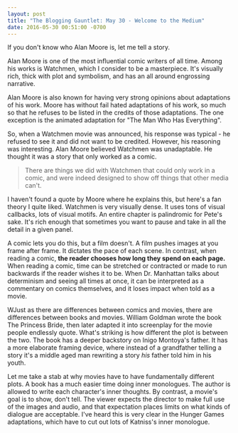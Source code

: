 ```yaml
---
layout: post
title: "The Blogging Gauntlet: May 30 - Welcome to the Medium"
date: 2016-05-30 00:51:00 -0700
---
```


If you don't know who Alan Moore is, let me tell a story.

Alan Moore is one of the most influential comic writers of all time. Among his works is Watchmen, which I consider to be a masterpiece. It's visually rich, thick with plot and symbolism, and has an all around engrossing narrative.

Alan Moore is also known for having very strong opinions about adaptations of his work. Moore has without fail hated adaptations of his work, so much so that he refuses to be listed in the credits of those adaptations. The one exception is the animated adaptation for "The Man Who Has Everything".

So, when a Watchmen movie was announced, his response was typical - he refused to see it and did not want to be credited. However, his reasoning was interesting. Alan Moore believed Watchmen was unadaptable. He thought it was a story that only worked as a comic.

> There are things we did with Watchmen that could only work in a comic, and were indeed designed to show off things that other media can't.

I haven't found a quote by Moore where he explains this, but here's a fan theory I quite liked. Watchmen is very visually dense. It uses tons of visual callbacks, lots of visual motifs. An entire chapter is palindromic for Pete's sake. It's rich enough that sometimes you want to pause and take in all the detail in a given panel.

A comic lets you do this, but a film doesn't. A film pushes images at you frame after frame. It dictates the pace of each scene. In contrast, when reading a comic, **the reader chooses how long they spend on each page.** When reading a comic, time can be stretched or contracted or made to run backwards if the reader wishes it to be. When Dr. Manhattan talks about determinism and seeing all times at once, it can be interpreted as a commentary on comics themselves, and it loses impact when told as a movie.

WJust as there are differences between comics and movies, there are differences between books and movies. William Goldman wrote the book The Princess Bride, then later adapted it into screenplay for the movie people endlessly quote. What's striking is how different the plot is between the two. The book has a deeper backstory on Inigo Montoya's father. It has a more elaborate framing device, where instead of a grandfather telling a story it's a middle aged man rewriting a story *his* father told him in his youth.

Let me take a stab at why movies have to have fundamentally different plots. A book has a much easier time doing inner monologues. The author is allowed to write each character's inner thoughts. By contrast, a movie's goal is to show, don't tell. The viewer expects the director to make full use of the images and audio, and that expectation places limits on what kinds of dialogue are acceptable. I've heard this is very clear in the Hunger Games adaptations, which have to cut out lots of Katniss's inner monologue.
